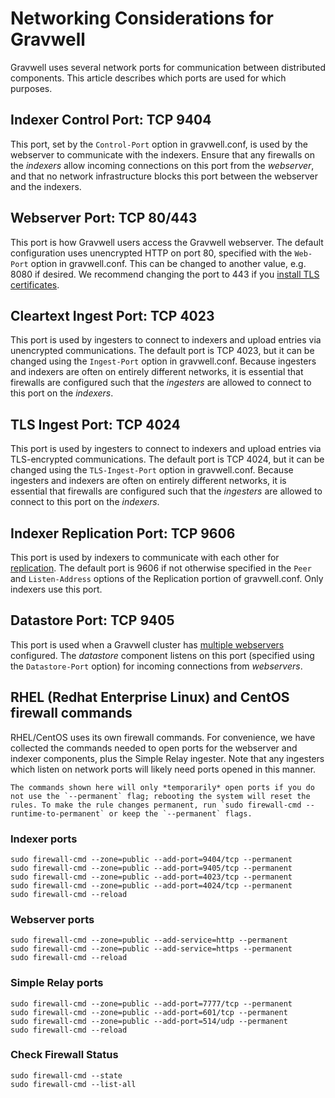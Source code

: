 # Networking Considerations for Gravwell

Gravwell uses several network ports for communication between distributed components. This article describes which ports are used for which purposes.

## Indexer Control Port: TCP 9404

This port, set by the `Control-Port` option in gravwell.conf, is used by the webserver to communicate with the indexers. Ensure that any firewalls on the *indexers* allow incoming connections on this port from the *webserver*, and that no network infrastructure blocks this port between the webserver and the indexers.

## Webserver Port: TCP 80/443

This port is how Gravwell users access the Gravwell webserver. The default configuration uses unencrypted HTTP on port 80, specified with the `Web-Port` option in gravwell.conf. This can be changed to another value, e.g. 8080 if desired. We recommend changing the port to 443 if you [install TLS certificates](/configuration/certificates).

## Cleartext Ingest Port: TCP 4023

This port is used by ingesters to connect to indexers and upload entries via unencrypted communications. The default port is TCP 4023, but it can be changed using the `Ingest-Port` option in gravwell.conf. Because ingesters and indexers are often on entirely different networks, it is essential that firewalls are configured such that the *ingesters* are allowed to connect to this port on the *indexers*.

## TLS Ingest Port: TCP 4024

This port is used by ingesters to connect to indexers and upload entries via TLS-encrypted communications. The default port is TCP 4024, but it can be changed using the `TLS-Ingest-Port` option in gravwell.conf. Because ingesters and indexers are often on entirely different networks, it is essential that firewalls are configured such that the *ingesters* are allowed to connect to this port on the *indexers*.

## Indexer Replication Port: TCP 9606

This port is used by indexers to communicate with each other for [replication](/configuration/replication). The default port is 9606 if not otherwise specified in the `Peer` and `Listen-Address` options of the Replication portion of gravwell.conf. Only indexers use this port.

## Datastore Port: TCP 9405

This port is used when a Gravwell cluster has [multiple webservers](/distributed/frontend) configured. The *datastore* component listens on this port (specified using the `Datastore-Port` option) for incoming connections from *webservers*.

## RHEL (Redhat Enterprise Linux) and CentOS firewall commands

RHEL/CentOS uses its own firewall commands. For convenience, we have collected the commands needed to open ports for the webserver and indexer components, plus the Simple Relay ingester. Note that any ingesters which listen on network ports will likely need ports opened in this manner.

```{warning}
The commands shown here will only *temporarily* open ports if you do not use the `--permanent` flag; rebooting the system will reset the rules. To make the rule changes permanent, run `sudo firewall-cmd --runtime-to-permanent` or keep the `--permanent` flags.
```

### Indexer ports

```
sudo firewall-cmd --zone=public --add-port=9404/tcp --permanent
sudo firewall-cmd --zone=public --add-port=9405/tcp --permanent
sudo firewall-cmd --zone=public --add-port=4023/tcp --permanent
sudo firewall-cmd --zone=public --add-port=4024/tcp --permanent
sudo firewall-cmd --reload
```

### Webserver ports

```
sudo firewall-cmd --zone=public --add-service=http --permanent
sudo firewall-cmd --zone=public --add-service=https --permanent
sudo firewall-cmd --reload
```

### Simple Relay ports

```
sudo firewall-cmd --zone=public --add-port=7777/tcp --permanent
sudo firewall-cmd --zone=public --add-port=601/tcp --permanent
sudo firewall-cmd --zone=public --add-port=514/udp --permanent
sudo firewall-cmd --reload
```


### Check Firewall Status

```
sudo firewall-cmd --state
sudo firewall-cmd --list-all
```
